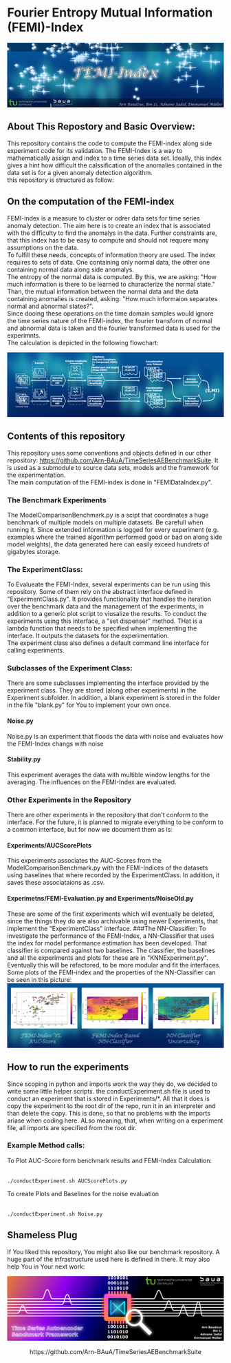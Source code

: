 # Fourier Entropy Mutual Information (FEMI)-Index

![](.mdpictures/Banner.png)

## About This Repostory and Basic Overview:

This repository contains the code to compute the FEMI-index along side experiment code for its validation. The FEMI-Index
is a way to mathematically assign and index to a time series data set. Ideally, this index gives a hint how 
difficult the calssification of the anomalies contained in the data set is for a given anomaly detection algorithm. <br>
this repository is structured as follow:

## On the computation of the FEMI-index

FEMI-index is a measure to cluster or odrer data sets for time series anomaly detection. The aim here is to create an index that is associated with the difficulty to find the anomalys in the data. Further constraints are, that this index has to be easy to compute and should not requere many assumptions on the data.<br>
To fulfill these needs, concepts of information theory are used. The index requires to sets of data. One containing only normal data, the other one containing normal data along side anomalys.<br> 
The entropy of the normal data is computed. By this, we are asking: "How much information is there to be learned to characterize the normal state."<br>
Than, the mutual information between the normal data and the data containing anomalies is created, asking: "How much informaion separates normal and abnormal states?".<br>
Since dooing these operations on the time domain samples would ignore the time series nature of the FEMI-index, the fourier transform of normal and abnormal data is taken and the fourier transformed data is used for the experimnts.<br>
The calculation is depicted in the following flowchart:<br>

![](.mdpictures/Calculation.png)

## Contents of this repository

This repository uses some conventions and objects defined in our other repository: https://github.com/Arn-BAuA/TimeSeriesAEBenchmarkSuite.
It is used as a submodule to source data sets, models and the framework for the experimentation. <br>
The main computation of the FEMI-index is done in "FEMIDataIndex.py".<br>
### The Benchmark Experiments
The ModelComparisonBenchmark.py is a scipt that coordinates a huge benchmark of multiple models on multiple datasets. Be carefull when running it. Since extended information is logged for every experiment (e.g. examples where the trained algorithm performed good or bad on along side model weights), the data generated here can easily exceed hundrets of gigabytes storage.
### The ExperimentClass:
To Evalueate the FEMI-Index, several experiments can be run using this repository. Some of them rely on the abstract interface defined in "ExperimentClass.py". It provides functionality that handles the iteration over the benchmark data and the management of the experiments, in addition to a generic plot script to viusalize the results. To conduct the experiments using this interface, a "set dispenser" method. THat is a lambda function that needs to be specified when implementing the interface. It outputs the datasets for the experimentation.<br>
The experiment class also defines a default command line interface for calling experiments.
### Subclasses of the Experiment Class:
There are some subclasses implementing the interface provided by the experiment class. They are stored (along other experiments) in the Experiment subfolder. In addition, a blank experiment is stored in the folder in the file "blank.py" for You to implement your own once.<br>
#### Noise.py
Noise.py is an experiment that floods the data with noise and evaluates how the FEMI-Index changs with noise
#### Stability.py
This experiment averages the data with multible window lengths for the averaging. The influences on the FEMI-Index are evaluated.
### Other Experiments in the Repository
There are other experiments in the repository that don't conform to the interface. For the future, it is planned to migrate everything to be conform to a common interface, but for now we document them as is:
#### Experiments/AUCScorePlots
This experiments associates the AUC-Scores from the ModelComparisonBenchmark.py with the FEMI-Indices of the datasets using baselines that where recorded by the ExperimentClass. In addition, it saves these associataions as .csv.
#### Experimetns/FEMI-Evaluation.py and Experiments/NoiseOld.py
These are some of the first experiments which will eventually be deleted, since the things they do are also archivable using newer Experiments, that implement the "ExperimentClass" interface.
###The NN-Classifier:
To investigate the performance of the FEMI-Index, a NN-Classifier that uses the index for model performance estimation has been developed. That classifier is compared against two baselines. The classifier, the baselines and all the experiments and plots for these are in "KNNExperiment.py". Eventually this will be refactored, to be more modular and fit the interfaces.<br>
Some plots of the FEMI-index and the properties of the NN-Classifier can be seen in this picture:<br>
![](.mdpictures/Plots.png)
## How to run the experiments
Since scoping in python and imports work the way they do, we decided to write some little helper scripts.
the conductExperiment.sh file is used to conduct an experiment that is stored in Experiments/\*. All that it does is copy the experiment to the root dir of the repo, run it in an interpreter and than delete the copy. This is done, so that no problems with the imports ariase when coding here. ALso meaning, that, when writing on a experiment file, all imports are specified from the root dir.


### Example Method calls:

To Plot AUC-Score form benchmark results and FEMI-Index Calculation:
<pre><code>
./conductExperiment.sh AUCScorePlots.py
</pre></code>


To create Plots and Baselines for the noise evaluation
<pre><code>
./conductExperiment.sh Noise.py
</pre></code>
## Shameless Plug
If You liked this repository, You might also like our benchmark repository. A huge part of the infrastructure used here is defined in there. It may also help You in Your next work:<br>

![](.mdpictures/BannerAnoBench.png)
<center>
https://github.com/Arn-BAuA/TimeSeriesAEBenchmarkSuite
</center>
